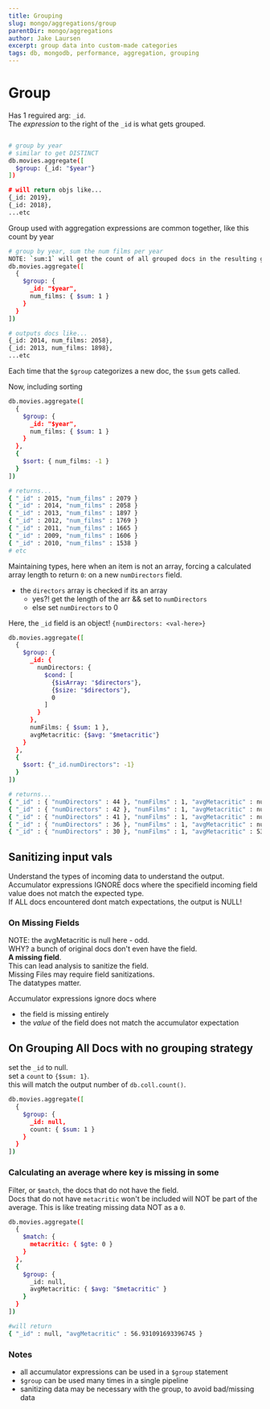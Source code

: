 ```yaml
---
title: Grouping
slug: mongo/aggregations/group
parentDir: mongo/aggregations
author: Jake Laursen
excerpt: group data into custom-made categories
tags: db, mongodb, performance, aggregation, grouping
---
```


# Group

Has 1 reguired arg: `_id`.  
The _expression_ to the right of the `_id` is what gets grouped.

```bash

# group by year
# similar to get DISTINCT
db.movies.aggregate([
  $group: {_id: "$year"}
])

# will return objs like...
{_id: 2019},
{_id: 2018},
...etc
```

Group used with aggregation expressions are common together, like this count by year

```bash
# group by year, sum the num films per year
NOTE: `sum:1` will get the count of all grouped docs in the resulting group
db.movies.aggregate([
  {
    $group: {
      _id: "$year",
      num_films: { $sum: 1 }
    }
  }
])

# outputs docs like...
{_id: 2014, num_films: 2058},
{_id: 2013, num_films: 1898},
...etc
```

Each time that the `$group` categorizes a new doc, the `$sum` gets called.

Now, including sorting

```bash
db.movies.aggregate([
  {
    $group: {
      _id: "$year",
      num_films: { $sum: 1 }
    }
  },
  {
    $sort: { num_films: -1 }
  }
])

# returns...
{ "_id" : 2015, "num_films" : 2079 }
{ "_id" : 2014, "num_films" : 2058 }
{ "_id" : 2013, "num_films" : 1897 }
{ "_id" : 2012, "num_films" : 1769 }
{ "_id" : 2011, "num_films" : 1665 }
{ "_id" : 2009, "num_films" : 1606 }
{ "_id" : 2010, "num_films" : 1538 }
# etc
```

Maintaining types, here when an item is not an array, forcing a calculated array length to return `0`: on a new `numDirectors` field.

- the `directors` array is checked if its an array
  - yes?! get the length of the arr && set to `numDirectors`
  - else set `numDirectors` to 0

Here, the `_id` field is an object! `{numDirectors: <val-here>}`

```bash
db.movies.aggregate([
  {
    $group: {
      _id: {
        numDirectors: {
          $cond: [
            {$isArray: "$directors"},
            {$size: "$directors"},
            0
          ]
        }
      },
      numFilms: { $sum: 1 },
      avgMetacritic: {$avg: "$metacritic"}
    }
  },
  {
    $sort: {"_id.numDirectors": -1}
  }
])

# returns...
{ "_id" : { "numDirectors" : 44 }, "numFilms" : 1, "avgMetacritic" : null }
{ "_id" : { "numDirectors" : 42 }, "numFilms" : 1, "avgMetacritic" : null }
{ "_id" : { "numDirectors" : 41 }, "numFilms" : 1, "avgMetacritic" : null }
{ "_id" : { "numDirectors" : 36 }, "numFilms" : 1, "avgMetacritic" : null }
{ "_id" : { "numDirectors" : 30 }, "numFilms" : 1, "avgMetacritic" : 53 }

```

## Sanitizing input vals

Understand the types of incoming data to understand the output.  
Accumulator expressions IGNORE docs where the specifield incoming field value does not match the expected type.  
If ALL docs encountered dont match expectations, the output is NULL!

### On Missing Fields

NOTE: the avgMetacritic is null here - odd.  
WHY? a bunch of original docs don't even have the field.  
**A missing field**.  
This can lead analysis to sanitize the field.  
Missing Files may require field sanitizations.  
The datatypes matter.

Accumulator expressions ignore docs where

- the field is missing entirely
- the _value_ of the field does not match the accumulator expectation

## On Grouping All Docs with no grouping strategy

set the `_id` to null.  
set a `count` to `{$sum: 1}`.  
this will match the output number of `db.coll.count()`.

```bash
db.movies.aggregate([
  {
    $group: {
      _id: null,
      count: { $sum: 1 }
    }
  }
])
```

### Calculating an average where key is missing in some

Filter, or `$match`, the docs that do not have the field.  
Docs that do not have `metacritic` won't be included will NOT be part of the average. This is like treating missing data NOT as a `0`.

```bash
db.movies.aggregate([
  {
    $match: {
      metacritic: { $gte: 0 }
    }
  },
  {
    $group: {
      _id: null,
      avgMetacritic: { $avg: "$metacritic" }
    }
  }
])

#will return
{ "_id" : null, "avgMetacritic" : 56.931091693396745 }
```

### Notes

- all accumulator expressions can be used in a `$group` statement
- `$group` can be used many times in a single pipeline
- sanitizing data may be necessary with the group, to avoid bad/missing data

